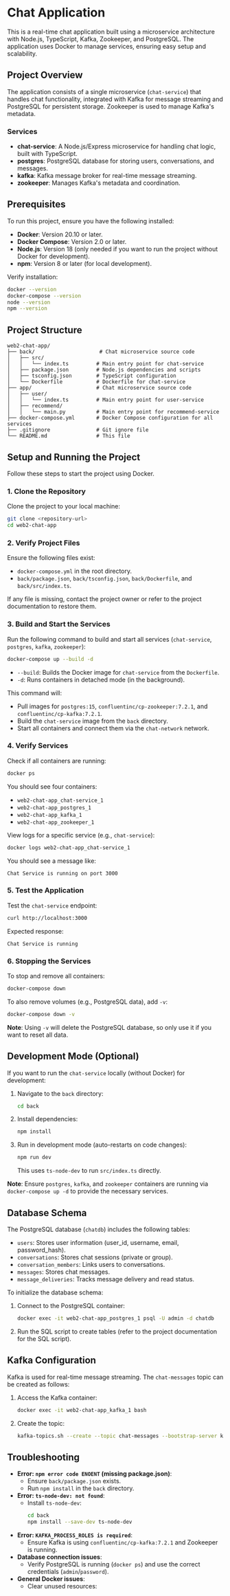 # Chat Application

This is a real-time chat application built using a microservice architecture with Node.js, TypeScript, Kafka, Zookeeper, and PostgreSQL. The application uses Docker to manage services, ensuring easy setup and scalability.

## Project Overview

The application consists of a single microservice (`chat-service`) that handles chat functionality, integrated with Kafka for message streaming and PostgreSQL for persistent storage. Zookeeper is used to manage Kafka's metadata.

### Services
- **chat-service**: A Node.js/Express microservice for handling chat logic, built with TypeScript.
- **postgres**: PostgreSQL database for storing users, conversations, and messages.
- **kafka**: Kafka message broker for real-time message streaming.
- **zookeeper**: Manages Kafka's metadata and coordination.

## Prerequisites

To run this project, ensure you have the following installed:
- **Docker**: Version 20.10 or later.
- **Docker Compose**: Version 2.0 or later.
- **Node.js**: Version 18 (only needed if you want to run the project without Docker for development).
- **npm**: Version 8 or later (for local development).

Verify installation:
```bash
docker --version
docker-compose --version
node --version
npm --version
```

## Project Structure

```
web2-chat-app/
├── back/                     # Chat microservice source code
│   ├── src/
│   │   └── index.ts         # Main entry point for chat-service
│   ├── package.json         # Node.js dependencies and scripts
│   ├── tsconfig.json        # TypeScript configuration
│   └── Dockerfile           # Dockerfile for chat-service
├── app/                     # Chat microservice source code
│   ├── user/
│   │   └── index.ts         # Main entry point for user-service
│   ├── recommend/
│   │   └── main.py          # Main entry point for recommend-service
├── docker-compose.yml       # Docker Compose configuration for all services
├── .gitignore               # Git ignore file
└── README.md                # This file
```

## Setup and Running the Project

Follow these steps to start the project using Docker.

### 1. Clone the Repository
Clone the project to your local machine:
```bash
git clone <repository-url>
cd web2-chat-app
```

### 2. Verify Project Files
Ensure the following files exist:
- `docker-compose.yml` in the root directory.
- `back/package.json`, `back/tsconfig.json`, `back/Dockerfile`, and `back/src/index.ts`.

If any file is missing, contact the project owner or refer to the project documentation to restore them.

### 3. Build and Start the Services
Run the following command to build and start all services (`chat-service`, `postgres`, `kafka`, `zookeeper`):
```bash
docker-compose up --build -d
```
- `--build`: Builds the Docker image for `chat-service` from the `Dockerfile`.
- `-d`: Runs containers in detached mode (in the background).

This command will:
- Pull images for `postgres:15`, `confluentinc/cp-zookeeper:7.2.1`, and `confluentinc/cp-kafka:7.2.1`.
- Build the `chat-service` image from the `back` directory.
- Start all containers and connect them via the `chat-network` network.

### 4. Verify Services
Check if all containers are running:
```bash
docker ps
```
You should see four containers:
- `web2-chat-app_chat-service_1`
- `web2-chat-app_postgres_1`
- `web2-chat-app_kafka_1`
- `web2-chat-app_zookeeper_1`

View logs for a specific service (e.g., `chat-service`):
```bash
docker logs web2-chat-app_chat-service_1
```
You should see a message like:
```
Chat Service is running on port 3000
```

### 5. Test the Application
Test the `chat-service` endpoint:
```bash
curl http://localhost:3000
```
Expected response:
```
Chat Service is running
```

### 6. Stopping the Services
To stop and remove all containers:
```bash
docker-compose down
```
To also remove volumes (e.g., PostgreSQL data), add `-v`:
```bash
docker-compose down -v
```
**Note**: Using `-v` will delete the PostgreSQL database, so only use it if you want to reset all data.

## Development Mode (Optional)

If you want to run the `chat-service` locally (without Docker) for development:
1. Navigate to the `back` directory:
   ```bash
   cd back
   ```
2. Install dependencies:
   ```bash
   npm install
   ```
3. Run in development mode (auto-restarts on code changes):
   ```bash
   npm run dev
   ```
   This uses `ts-node-dev` to run `src/index.ts` directly.

**Note**: Ensure `postgres`, `kafka`, and `zookeeper` containers are running via `docker-compose up -d` to provide the necessary services.

## Database Schema

The PostgreSQL database (`chatdb`) includes the following tables:
- `users`: Stores user information (user_id, username, email, password_hash).
- `conversations`: Stores chat sessions (private or group).
- `conversation_members`: Links users to conversations.
- `messages`: Stores chat messages.
- `message_deliveries`: Tracks message delivery and read status.

To initialize the database schema:
1. Connect to the PostgreSQL container:
   ```bash
   docker exec -it web2-chat-app_postgres_1 psql -U admin -d chatdb
   ```
2. Run the SQL script to create tables (refer to the project documentation for the SQL script).

## Kafka Configuration

Kafka is used for real-time message streaming. The `chat-messages` topic can be created as follows:
1. Access the Kafka container:
   ```bash
   docker exec -it web2-chat-app_kafka_1 bash
   ```
2. Create the topic:
   ```bash
   kafka-topics.sh --create --topic chat-messages --bootstrap-server kafka:9092 --partitions 1 --replication-factor 1
   ```

## Troubleshooting

- **Error: `npm error code ENOENT` (missing package.json)**:
  - Ensure `back/package.json` exists.
  - Run `npm install` in the `back` directory.
- **Error: `ts-node-dev: not found`**:
  - Install `ts-node-dev`:
    ```bash
    cd back
    npm install --save-dev ts-node-dev
    ```
- **Error: `KAFKA_PROCESS_ROLES is required`**:
  - Ensure Kafka is using `confluentinc/cp-kafka:7.2.1` and Zookeeper is running.
- **Database connection issues**:
  - Verify PostgreSQL is running (`docker ps`) and use the correct credentials (`admin`/`password`).
- **General Docker issues**:
  - Clear unused resources:
    ```bash